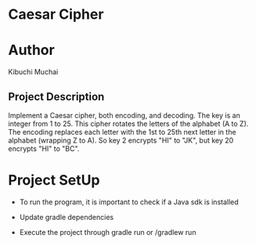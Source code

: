 # Caesar Cipher

# Author

Kibuchi Muchai

## Project Description

Implement a Caesar cipher, both encoding, and decoding.
The key is an integer from 1 to 25. This cipher rotates the letters of the alphabet (A to Z).
The encoding replaces each letter with the 1st to 25th next letter in the alphabet (wrapping Z to A).
So key 2 encrypts "HI" to "JK", but key 20 encrypts "HI" to "BC".

# Project SetUp

- To run the program, it is important to check if a Java sdk is installed

- Update gradle dependencies

- Execute the project through gradle run or /gradlew run



